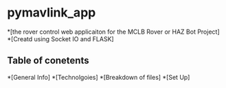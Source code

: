 # pymavlink_app 
*[the rover control web applicaiton for the MCLB Rover or HAZ Bot Project]
*[Creatd using Socket IO and FLASK]

## Table of conetents
*[General Info]
*[Technolgoies]
*[Breakdown of files]
*[Set Up]
